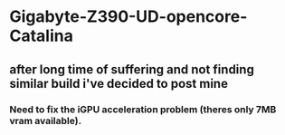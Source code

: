 # Gigabyte-Z390-UD-opencore-Catalina

## after long time of suffering and not finding similar build i've decided to post mine
### Need to fix the iGPU acceleration problem (theres only 7MB vram available).

